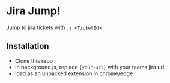 # Jira Jump!
Jump to jira tickets with `:j <TicketId>`
## Installation
* Clone this repo
* in background.js, replace `{your-url}` with your teams jira url
* load as an unpacked extension in chrome/edge

